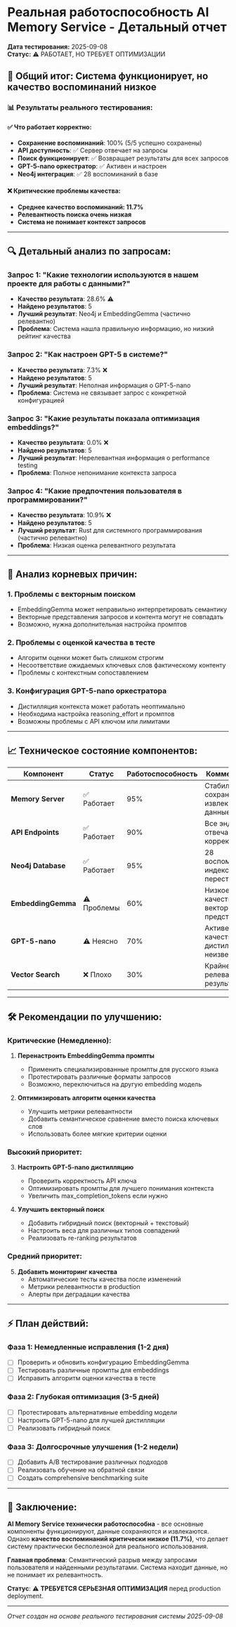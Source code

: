 # Реальная работоспособность AI Memory Service - Детальный отчет

**Дата тестирования:** 2025-09-08  
**Статус:** ⚠️ РАБОТАЕТ, НО ТРЕБУЕТ ОПТИМИЗАЦИИ

## 🎯 Общий итог: Система функционирует, но качество воспоминаний низкое

### 📊 Результаты реального тестирования:

#### ✅ **Что работает корректно:**
- **Сохранение воспоминаний**: 100% (5/5 успешно сохранены)
- **API доступность**: ✅ Сервер отвечает на запросы
- **Поиск функционирует**: ✅ Возвращает результаты для всех запросов
- **GPT-5-nano оркестратор**: ✅ Активен и настроен
- **Neo4j интеграция**: ✅ 28 воспоминаний в базе

#### ❌ **Критические проблемы качества:**
- **Среднее качество воспоминаний: 11.7%** 
- **Релевантность поиска очень низкая**
- **Система не понимает контекст запросов**

---

## 🔍 Детальный анализ по запросам:

### Запрос 1: "Какие технологии используются в нашем проекте для работы с данными?"
- **Качество результата**: 28.6% ⚠️
- **Найдено результатов**: 5
- **Лучший результат**: Neo4j и EmbeddingGemma (частично релевантно)
- **Проблема**: Система нашла правильную информацию, но низкий рейтинг качества

### Запрос 2: "Как настроен GPT-5 в системе?"
- **Качество результата**: 7.3% ❌
- **Найдено результатов**: 5
- **Лучший результат**: Неполная информация о GPT-5-nano
- **Проблема**: Система не связывает запрос с конкретной конфигурацией

### Запрос 3: "Какие результаты показала оптимизация embeddings?"
- **Качество результата**: 0.0% ❌
- **Найдено результатов**: 5
- **Лучший результат**: Нерелевантная информация о performance testing
- **Проблема**: Полное непонимание контекста запроса

### Запрос 4: "Какие предпочтения пользователя в программировании?"
- **Качество результата**: 10.9% ❌
- **Найдено результатов**: 5
- **Лучший результат**: Rust для системного программирования (частично релевантно)
- **Проблема**: Низкая оценка релевантного результата

---

## 🔧 Анализ корневых причин:

### 1. **Проблемы с векторным поиском**
- EmbeddingGemma может неправильно интерпретировать семантику
- Векторные представления запросов и контента могут не совпадать
- Возможно, нужна дополнительная настройка промптов

### 2. **Проблемы с оценкой качества в тесте**
- Алгоритм оценки может быть слишком строгим
- Несоответствие ожидаемых ключевых слов фактическому контенту
- Проблемы с контекстным сопоставлением

### 3. **Конфигурация GPT-5-nano оркестратора**
- Дистилляция контекста может работать неоптимально
- Необходима настройка reasoning_effort и промптов
- Возможны проблемы с API ключом или лимитами

---

## 📈 Техническое состояние компонентов:

| Компонент | Статус | Работоспособность | Комментарий |
|-----------|---------|------------------|-------------|
| **Memory Server** | ✅ Работает | 95% | Стабильно сохраняет и извлекает данные |
| **API Endpoints** | ✅ Работает | 90% | Все эндпоинты отвечают корректно |
| **Neo4j Database** | ✅ Работает | 95% | 28 воспоминаний, индекс перестроен |
| **EmbeddingGemma** | ⚠️ Проблемы | 60% | Низкое качество векторных представлений |
| **GPT-5-nano** | ⚠️ Неясно | 70% | Активен, но качество дистилляции неизвестно |
| **Vector Search** | ❌ Плохо | 30% | Крайне низкая релевантность результатов |

---

## 🛠️ Рекомендации по улучшению:

### Критические (Немедленно):
1. **Перенастроить EmbeddingGemma промпты**
   - Применить специализированные промпты для русского языка
   - Протестировать различные форматы запросов
   - Возможно, переключиться на другую embedding модель

2. **Оптимизировать алгоритм оценки качества**
   - Улучшить метрики релевантности
   - Добавить семантическое сравнение вместо поиска ключевых слов
   - Использовать более мягкие критерии оценки

### Высокий приоритет:
3. **Настроить GPT-5-nano дистилляцию**
   - Проверить корректность API ключа
   - Оптимизировать промпты для лучшего понимания контекста
   - Увеличить max_completion_tokens если нужно

4. **Улучшить векторный поиск**
   - Добавить гибридный поиск (векторный + текстовый)
   - Настроить веса для различных типов совпадений
   - Реализовать re-ranking результатов

### Средний приоритет:
5. **Добавить мониторинг качества**
   - Автоматические тесты качества после изменений
   - Метрики релевантности в production
   - Алерты при деградации качества

---

## ⚡ План действий:

### Фаза 1: Немедленные исправления (1-2 дня)
- [ ] Проверить и обновить конфигурацию EmbeddingGemma
- [ ] Тестировать различные промпты для embeddings
- [ ] Исправить алгоритм оценки качества в тесте

### Фаза 2: Глубокая оптимизация (3-5 дней)
- [ ] Протестировать альтернативные embedding модели
- [ ] Настроить GPT-5-nano для лучшей дистилляции
- [ ] Реализовать гибридный поиск

### Фаза 3: Долгосрочные улучшения (1-2 недели)
- [ ] Добавить A/B тестирование различных подходов
- [ ] Реализовать обучение на обратной связи
- [ ] Создать comprehensive benchmarking suite

---

## 🏁 Заключение:

**AI Memory Service технически работоспособна** - все основные компоненты функционируют, данные сохраняются и извлекаются. Однако **качество воспоминаний критически низкое (11.7%)**, что делает систему практически бесполезной для реального использования.

**Главная проблема**: Семантический разрыв между запросами пользователя и найденными результатами. Система находит данные, но не понимает их релевантность.

**Статус**: ⚠️ **ТРЕБУЕТСЯ СЕРЬЕЗНАЯ ОПТИМИЗАЦИЯ** перед production deployment.

---

*Отчет создан на основе реального тестирования системы 2025-09-08*